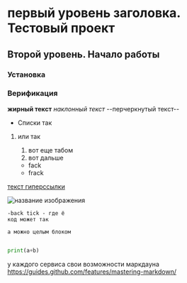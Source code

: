 # первый уровень заголовка. Тестовый проект

## Второй уровень. Начало работы

### Установка

### Верификация

**жирный текст**
*наклонный текст*
--перчеркнутый текст--

* Списки так
1. или так

    1. вот еще табом
    1. вот дальше
    
    * fack
    * frack
    
[текст гиперссылки](ya.ru)

![название изображения](https://www.researchgate.net/publication/325145658/figure/fig2/AS:626459467067394@1526370984812/WTO-Dispute-Settlement-System.png)
    
`-back tick - где ё `   
`код может так`

```
а можно целым блоком
```

```название кода
```

```python
print(a+b)
```

у каждого сервиса свои возможности маркдауна
https://guides.github.com/features/mastering-markdown/

